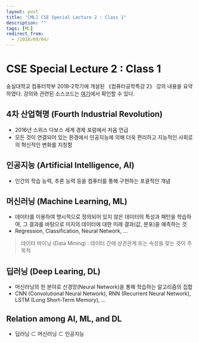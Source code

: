 ```yaml
---
layout: post
title: "[ML] CSE Special Lecture 2 : Class 1"
description: ""
tags: [ML]
redirect_from:
  - /2018/09/04/
---
```


# CSE Special Lecture 2 : Class 1

숭실대학교 컴퓨터학부 2018-2학기에 개설된 《컴퓨터공학특강 2》 강의 내용을 요약하였다. 강의와 관련된 소스코드는 [여기](https://github.com/qpakzk/ssu-cse-computer-science-special-lecture2)에서 확인할 수 있다.

## 4차 산업혁명 (Fourth Industrial Revolution)

* 2016년 스위스 다보스 세계 경제 포럼에서 처음 언급
* 모든 것이 연결되어 있는 환경에서 인공지능에 의해 더욱 편리하고 지능적인 사회로의 혁신적인 변화를 지칭함

## 인공지능 (Artificial Intelligence, AI)

* 인간의 학습 능력, 추론 능력 등을 컴퓨터를 통해 구현하는 포괄적인 개념

## 머신러닝 (Machine Learning, ML)

* 데이터를 이용하여 명시적으로 정의되어 있지 않은 데이터의 특성과 패턴을 학습하여, 그 결과를 바탕으로 미지의 데이터에 대한 미래 결과(값, 분포)을 예측하는 것
* Regression, Classification, Neural Network, ...

> 데이터 마이닝 (Data Mining) : 데이터 간에 상관관계 또는 속성을 찾는 것이 주목적

## 딥러닝 (Deep Learing, DL)

* 머신러닝의 한 분야로 신경망(Neural Network)을 통해 학습하는 알고리즘의 집합
* CNN (Convolutional Neural Network), RNN (Recurrent Neural Network), LSTM (Long Short-Term Memory), ...

## Relation among AI, ML, and DL

* 딥러닝 ⊂ 머신러닝 ⊂ 인공지능
